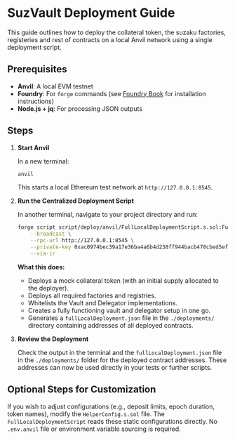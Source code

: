 # SuzVault Deployment Guide 

This guide outlines how to deploy the collateral token, the suzaku factories, registeries and rest of contracts on a local Anvil network using a single deployment script.

## Prerequisites

- **Anvil**: A local EVM testnet
- **Foundry**: For `forge` commands (see [Foundry Book](https://book.getfoundry.sh/) for installation instructions)
- **Node.js + jq**: For processing JSON outputs

## Steps

1. **Start Anvil**

   In a new terminal:
   ```bash
   anvil
   ```

   This starts a local Ethereum test network at `http://127.0.0.1:8545`.

2. **Run the Centralized Deployment Script**

   In another terminal, navigate to your project directory and run:
   ```bash
   forge script script/deploy/anvil/FullLocalDeploymentScript.s.sol:FullLocalDeploymentScript \
       --broadcast \
       --rpc-url http://127.0.0.1:8545 \
       --private-key 0xac0974bec39a17e36ba4a6b4d238ff944bacb478cbed5efcae784d7bf4f2ff80 \
       --via-ir
   ```

   **What this does:**
   - Deploys a mock collateral token (with an initial supply allocated to the deployer).
   - Deploys all required factories and registries.
   - Whitelists the Vault and Delegator implementations.
   - Creates a fully functioning vault and delegator setup in one go.
   - Generates a `fullLocalDeployment.json` file in the `./deployments/` directory containing addresses of all deployed contracts.

3. **Review the Deployment**

   Check the output in the terminal and the `fullLocalDeployment.json` file in the `./deployments/` folder for the deployed contract addresses. These addresses can now be used directly in your tests or further scripts.

## Optional Steps for Customization

If you wish to adjust configurations (e.g., deposit limits, epoch duration, token names), modify the `HelperConfig.s.sol` file. The `FullLocalDeploymentScript` reads these static configurations directly. No `.env.anvil` file or environment variable sourcing is required.
